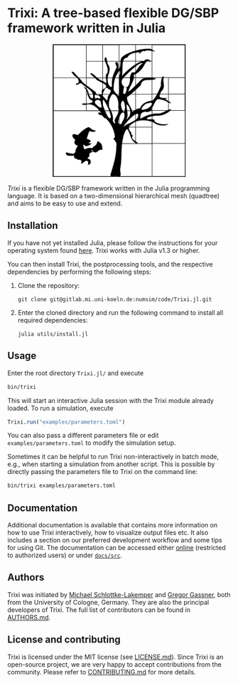 # Trixi: A tree-based flexible DG/SBP framework written in Julia

<p align="center">
  <img width="300px" src="docs/src/assets/logo.png">
</p>

*Trixi* is a flexible DG/SBP framework written in the Julia programming
language. It is based on a two-dimensional hierarchical mesh (quadtree) and aims
to be easy to use and extend.


## Installation
If you have not yet installed Julia, please follow the instructions for your
operating system found [here](https://julialang.org/downloads/platform/). Trixi
works with Julia v1.3 or higher.

You can then install Trixi, the postprocessing tools, and the respective dependencies by
performing the following steps:

  1. Clone the repository:
     ```
     git clone git@gitlab.mi.uni-koeln.de:numsim/code/Trixi.jl.git
     ```
  2. Enter the cloned directory and run the following command to install all
     required dependencies:
     ```
     julia utils/install.jl
     ```


## Usage
Enter the root directory `Trixi.jl/` and execute
```bash
bin/trixi
```
This will start an interactive Julia session with the Trixi module already
loaded. To run a simulation, execute
```julia
Trixi.run("examples/parameters.toml")
```
You can also pass a different parameters file or edit `examples/parameters.toml` to
modify the simulation setup. 

Sometimes it can be helpful to run Trixi non-interactively in batch mode, e.g., when starting
a simulation from another script. This is possible by directly passing the
parameters file to Trixi on the command line:
```bash
bin/trixi examples/parameters.toml
```


## Documentation
Additional documentation is available that contains more information on how to
use Trixi interactively, how to visualize output files etc. It also includes a
section on our preferred development workflow and some tips for using Git. The
documentation can be accessed either
[online](https://numsim.gitlab-pages.sloede.com/code/Trixi.jl/) (restricted
to authorized users) or under [`docs/src`](docs/src).


## Authors
Trixi was initiated by [Michael
Schlottke-Lakemper](https://www.mi.uni-koeln.de/NumSim/schlottke-lakemper) and
[Gregor Gassner](https://www.mi.uni-koeln.de/NumSim/gregor-gassner), both from
the University of Cologne, Germany. They are also the principal developers of Trixi.
The full list of contributors can be found in [AUTHORS.md](AUTHORS.md).


## License and contributing
Trixi is licensed under the MIT license (see [LICENSE.md](LICENSE.md)). Since Trixi is
an open-source project, we are very happy to accept contributions from the
community. Please refer to [CONTRIBUTING.md](CONTRIBUTING.md) for more details.

